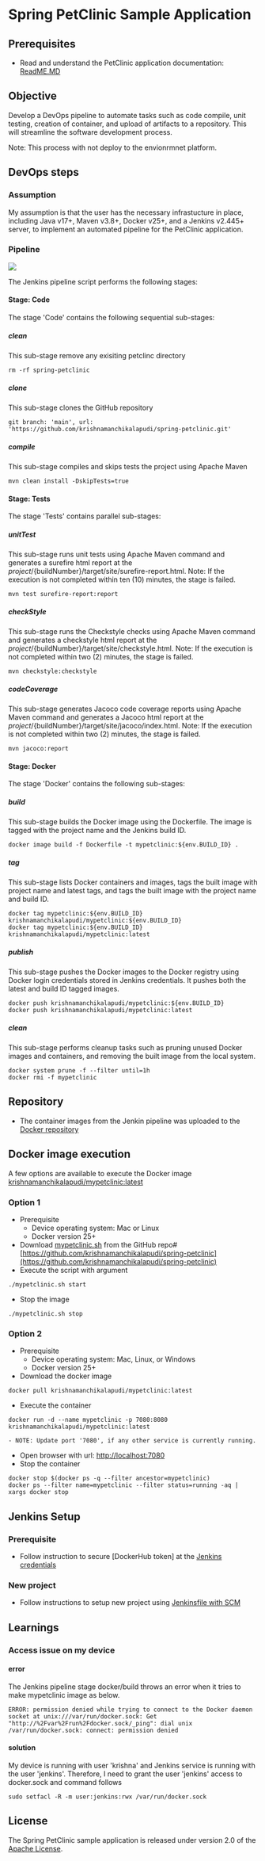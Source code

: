 # Spring PetClinic Sample Application 

## Prerequisites
- Read and understand the PetClinic application documentation: [ReadME.MD](readme-original.md)

## Objective
Develop a DevOps pipeline to automate tasks such as code compile, unit testing, creation of container, and upload of artifacts to a repository. This will streamline the software development process.

Note: This process with not deploy to the envionrmnet platform. 

## DevOps steps
### Assumption
My assumption is that the user has the necessary infrastucture in place, including Java v17+, Maven v3.8+, Docker v25+, and a Jenkins v2.445+ server, to implement an automated pipeline for the PetClinic application.

### Pipeline
<img src="./cipipeline.svg">

The Jenkins pipeline script performs the following stages:
#### Stage: Code
The stage 'Code' contains the following sequential sub-stages:
##### clean
This sub-stage remove any exisiting petclinc directory
`````
rm -rf spring-petclinic
`````
##### clone
This sub-stage clones the GitHub repository
`````
git branch: 'main', url: 'https://github.com/krishnamanchikalapudi/spring-petclinic.git'
`````
##### compile
This sub-stage compiles and skips tests the project using Apache Maven
`````
mvn clean install -DskipTests=true
`````
#### Stage: Tests
The stage 'Tests' contains parallel sub-stages:
##### unitTest
This sub-stage runs unit tests using Apache Maven command and generates a surefire html report at the ${project}/${buildNumber}/target/site/surefire-report.html. Note: If the execution is not completed within ten (10) minutes, the stage is failed.
`````
mvn test surefire-report:report
`````
##### checkStyle
This sub-stage runs the Checkstyle checks using Apache Maven command and generates a checkstyle html report at the ${project}/${buildNumber}/target/site/checkstyle.html. Note: If the execution is not completed within two (2) minutes, the stage is failed.
`````
mvn checkstyle:checkstyle
`````
##### codeCoverage
This sub-stage generates Jacoco code coverage reports using Apache Maven command and generates a Jacoco html report at the ${project}/${buildNumber}/target/site/jacoco/index.html. Note: If the execution is not completed within two (2)  minutes, the stage is failed.
`````
mvn jacoco:report
`````
#### Stage: Docker
The stage 'Docker' contains the following sub-stages:
##### build
This sub-stage builds the Docker image using the Dockerfile. The image is tagged with the project name and the Jenkins build ID.
`````
docker image build -f Dockerfile -t mypetclinic:${env.BUILD_ID} .
`````
##### tag
This sub-stage lists Docker containers and images, tags the built image with project name and latest tags, and tags the built image with the project name and build ID.
`````
docker tag mypetclinic:${env.BUILD_ID} krishnamanchikalapudi/mypetclinic:${env.BUILD_ID}
docker tag mypetclinic:${env.BUILD_ID} krishnamanchikalapudi/mypetclinic:latest
`````
##### publish
This sub-stage pushes the Docker images to the Docker registry using Docker login credentials stored in Jenkins credentials. It pushes both the latest and build ID tagged images.
`````
docker push krishnamanchikalapudi/mypetclinic:${env.BUILD_ID}
docker push krishnamanchikalapudi/mypetclinic:latest
`````
##### clean
This sub-stage performs cleanup tasks such as pruning unused Docker images and containers, and removing the built image from the local system.
`````
docker system prune -f --filter until=1h
docker rmi -f mypetclinic
`````

## Repository
- The container images from the Jenkin pipeline was uploaded to the [Docker repository](https://hub.docker.com/orgs/krishnamanchikalapudi/repositories)

## Docker image execution
A few options are available to execute the Docker image [krishnamanchikalapudi/mypetclinic:latest](https://hub.docker.com/repository/docker/krishnamanchikalapudi/mypetclinic)
### Option 1
- Prerequisite
    - Device operating system: Mac or Linux
    - Docker version 25+
- Download [mypetclinic.sh](https://github.com/krishnamanchikalapudi/spring-petclinic/blob/main/mypetclinic.sh) from the GitHub repo# [https://github.com/krishnamanchikalapudi/spring-petclinic](https://github.com/krishnamanchikalapudi/spring-petclinic)
- Execute the script with argument
`````
./mypetclinic.sh start
`````
- Stop the image
`````
./mypetclinic.sh stop
`````
### Option 2
- Prerequisite
    - Device operating system: Mac, Linux, or Windows
    - Docker version 25+
- Download the docker image
`````
docker pull krishnamanchikalapudi/mypetclinic:latest
`````
- Execute the container
`````
docker run -d --name mypetclinic -p 7080:8080 krishnamanchikalapudi/mypetclinic:latest
`````
    - NOTE: Update port '7080', if any other service is currently running.
- Open browser with url: [http://localhost:7080](http://localhost:7080)
- Stop the container
`````
docker stop $(docker ps -q --filter ancestor=mypetclinic)
docker ps --filter name=mypetclinic --filter status=running -aq | xargs docker stop
`````

## Jenkins Setup
### Prerequisite
- Follow instruction to secure [DockerHub token] at the [Jenkins credentials](https://www.jenkins.io/doc/book/using/using-credentials/) 
### New project 
- Follow instructions to setup new project using [Jenkinsfile with SCM](https://www.jenkins.io/doc/book/pipeline/jenkinsfile/)

## Learnings
### Access issue on my device
#### error
The Jenkins pipeline stage docker/build throws an error when it tries to make mypetclinic image as below.
`````
ERROR: permission denied while trying to connect to the Docker daemon socket at unix:///var/run/docker.sock: Get "http://%2Fvar%2Frun%2Fdocker.sock/_ping": dial unix /var/run/docker.sock: connect: permission denied
`````
#### solution
My device is running with user 'krishna' and Jenkins service is running with the user 'jenkins'. Therefore, I need to grant the user 'jenkins' access to docker.sock and command follows
`````
sudo setfacl -R -m user:jenkins:rwx /var/run/docker.sock
`````

## License
The Spring PetClinic sample application is released under version 2.0 of the [Apache License](https://www.apache.org/licenses/LICENSE-2.0).
